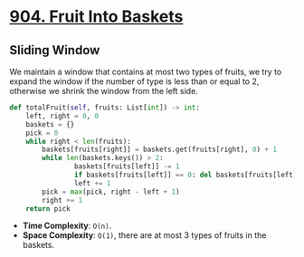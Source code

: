 # [904. Fruit Into Baskets](https://leetcode.com/problems/fruit-into-baskets/description/)

## Sliding Window
We maintain a window that contains at most two types of fruits, we try to expand the window if the number of type is less than or equal to 2, otherwise we shrink the window from the left side.

```python
def totalFruit(self, fruits: List[int]) -> int:
    left, right = 0, 0
    baskets = {}
    pick = 0
    while right < len(fruits):
        baskets[fruits[right]] = baskets.get(fruits[right], 0) + 1
        while len(baskets.keys()) > 2:
                baskets[fruits[left]] -= 1
                if baskets[fruits[left]] == 0: del baskets[fruits[left]]
                left += 1
        pick = max(pick, right - left + 1)
        right += 1
    return pick
```
* **Time Complexity**: `O(n)`.
* **Space Complexity**: `O(1)`, there are at most 3 types of fruits in the baskets.